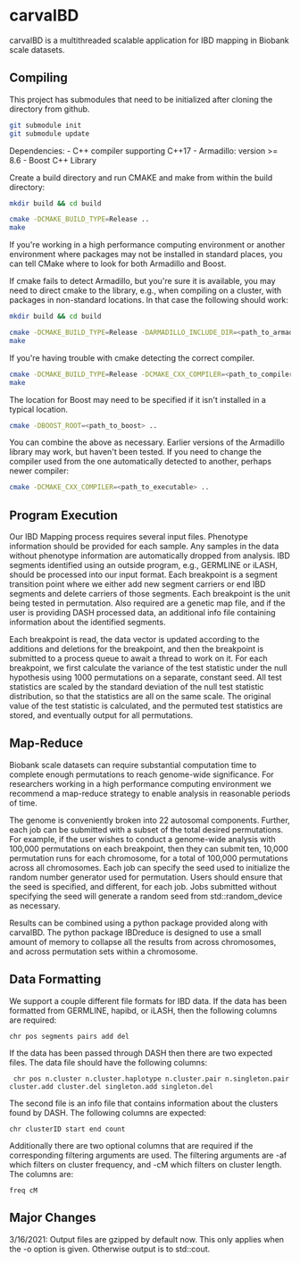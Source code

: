 # carvaIBD

carvaIBD is a multithreaded scalable application for IBD mapping in Biobank
scale datasets.

## Compiling

This project has submodules that need to be initialized after cloning the directory from github. 

```bash
git submodule init
git submodule update
```

Dependencies:
    - C++ compiler supporting C++17
    - Armadillo: version >= 8.6
    - Boost C++ Library
    
Create a build directory and run CMAKE and make from within the build directory:

```bash
mkdir build && cd build

cmake -DCMAKE_BUILD_TYPE=Release ..
make
```

If you're working in a high performance computing environment or another environment
where packages may not be installed in standard places, you can tell CMake where to
look for both Armadillo and Boost.

If cmake fails to detect Armadillo, but you're sure it is available,
you may need to direct cmake to the library, e.g., when compiling on a
cluster, with packages in non-standard locations. In that case the
following should work:

```bash
mkdir build && cd build

cmake -DCMAKE_BUILD_TYPE=Release -DARMADILLO_INCLUDE_DIR=<path_to_armadillo>/include/ -DARMADILLO_LIBRARY=<path_to_armadillo>/lib64/libarmadillo.so
make
```

If you're having trouble with cmake detecting the correct compiler.

```bash
cmake -DCMAKE_BUILD_TYPE=Release -DCMAKE_CXX_COMPILER=<path_to_compiler> ..
make

```

The location for Boost may need to be specified if it isn't installed in a
typical location.

```bash
cmake -DBOOST_ROOT=<path_to_boost> ..
```

You can combine the above as necessary. Earlier versions of the
Armadillo library may work, but haven't been tested. If you need to
change the compiler used from the one automatically detected to
another, perhaps newer compiler:

```bash
cmake -DCMAKE_CXX_COMPILER=<path_to_executable> ..
```

## Program Execution

Our IBD Mapping process requires several input files. Phenotype information should be provided for each sample. Any
samples in the data without phenotype information are automatically dropped from analysis. IBD segments identified using
an outside program, e.g., GERMLINE or iLASH, should be processed into our input format. Each breakpoint is a segment
transition point where we either add new segment carriers or end IBD segments and delete carriers of those segments.
Each breakpoint is the unit being tested in permutation. Also required are a genetic map file, and if the user is
providing DASH processed data, an additional info file containing information about the identified segments.

Each breakpoint is read, the data vector is updated according to the additions and deletions for the breakpoint, and
then the breakpoint is submitted to a process queue to await a thread to work on it. For each breakpoint, we first
calculate the variance of the test statistic under the null hypothesis using 1000 permutations on a separate, constant
seed. All test statistics are scaled by the standard deviation of the null test statistic distribution, so that the
statistics are all on the same scale. The original value of the test statistic is calculated, and the permuted test
statistics are stored, and eventually output for all permutations.

## Map-Reduce

Biobank scale datasets can require substantial computation time to complete
enough permutations to reach genome-wide significance. For researchers working
in a high performance computing environment we recommend a map-reduce strategy
to enable analysis in reasonable periods of time. 

The genome is conveniently broken into 22 autosomal components. Further, each
job can be submitted with a subset of the total desired permutations. For
example, if the user wishes to conduct a genome-wide analysis with 100,000
permutations on each breakpoint, then they can submit ten, 10,000 permutation
runs for each chromosome, for a total of 100,000 permutations across all
chromosomes. Each job can specify the seed used to initialize the random number
generator used for permutation. Users should ensure that the seed is specified,
and different, for each job. Jobs submitted without specifying the seed will
generate a random seed from std::random_device as necessary.

Results can be combined using a python package provided along with carvaIBD. The
python package IBDreduce is designed to use a small amount of memory to collapse
all the results from across chromosomes, and across permutation sets within a
chromosome.

## Data Formatting

We support a couple different file formats for IBD data. If the data has been formatted from GERMLINE, hapibd, or iLASH, then the following columns are required:

```tsv
chr pos segments pairs add del
```

If the data has been passed through DASH then there are two expected files. The data file should have the following columns:

```tsv
 chr pos n.cluster n.cluster.haplotype n.cluster.pair n.singleton.pair cluster.add cluster.del singleton.add singleton.del
```

The second file is an info file that contains information about the clusters found by DASH. The following columns are expected:

```tsv
chr clusterID start end count
```

Additionally there are two optional columns that are required if the corresponding filtering arguments are used. The
filtering arguments are -af which filters on cluster frequency, and -cM which filters on cluster length. The columns
are:

```tsv
freq cM
```

## Major Changes

3/16/2021: Output files are gzipped by default now. This only applies when the -o option is given. Otherwise output is
to std::cout.
